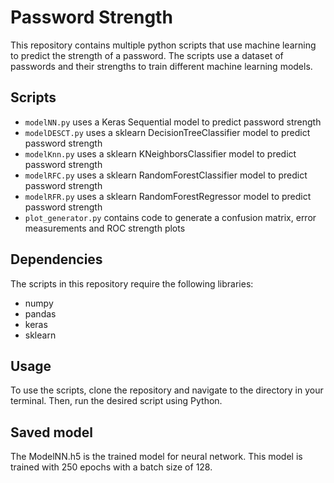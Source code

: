 # Password Strength
This repository contains multiple python scripts that use machine learning to predict the strength of a password. The scripts use a dataset of passwords and their strengths to train different machine learning models.

## Scripts
- `modelNN.py` uses a Keras Sequential model to predict password strength
- `modelDESCT.py` uses a sklearn DecisionTreeClassifier model to predict password strength
- `modelKnn.py` uses a sklearn KNeighborsClassifier model to predict password strength
- `modelRFC.py` uses a sklearn RandomForestClassifier model to predict password strength
- `modelRFR.py` uses a sklearn RandomForestRegressor model to predict password strength
- `plot_generator.py` contains code to generate a confusion matrix, error measurements and ROC strength plots

## Dependencies
The scripts in this repository require the following libraries:
- numpy
- pandas
- keras
- sklearn

## Usage
To use the scripts, clone the repository and navigate to the directory in your terminal. Then, run the desired script using Python.

## Saved model
The ModelNN.h5 is the trained model for neural network. This model is trained with 250 epochs with a batch size of 128.